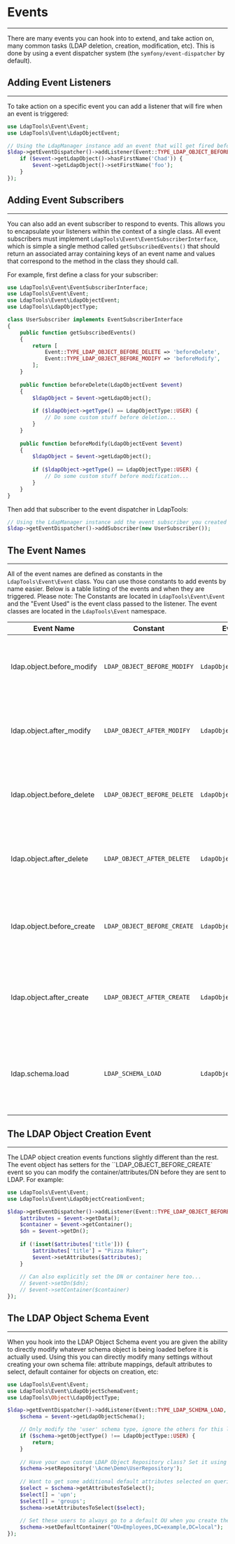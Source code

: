 # Events
--------

There are many events you can hook into to extend, and take action on, many common tasks (LDAP deletion, creation, modification, etc).
This is done by using a event dispatcher system (the `symfony/event-dispatcher` by default).
 
## Adding Event Listeners
-------------------------

To take action on a specific event you can add a listener that will fire when an event is triggered:

```php
use LdapTools\Event\Event;
use LdapTools\Event\LdapObjectEvent;

// Using the LdapManager instance add an event that will get fired before modification of a LDAP object.
$ldap->getEventDispatcher()->addListener(Event::TYPE_LDAP_OBJECT_BEFORE_MODIFY, function(LdapObjectEvent $event) {
    if ($event->getLdapObject()->hasFirstName('Chad')) {
        $event->getLdapObject()->setFirstName('foo');
    }
});
```

## Adding Event Subscribers
---------------------------

You can also add an event subscriber to respond to events. This allows you to encapsulate your listeners within the 
context of a single class. All event subscribers must implement `LdapTools\Event\EventSubscriberInterface`, which is
simple a single method called `getSubscribedEvents()` that should return an associated array containing keys of an event
name and values that correspond to the method in the class they should call.

For example, first define a class for your subscriber:

```php
use LdapTools\Event\EventSubscriberInterface;
use LdapTools\Event\Event;
use LdapTools\Event\LdapObjectEvent;
use LdapTools\LdapObjectType;

class UserSubscriber implements EventSubscriberInterface
{
    public function getSubscribedEvents()
    {
        return [
            Event::TYPE_LDAP_OBJECT_BEFORE_DELETE => 'beforeDelete',
            Event::TYPE_LDAP_OBJECT_BEFORE_MODIFY => 'beforeModify',
        ];
    }
    
    public function beforeDelete(LdapObjectEvent $event)
    {
        $ldapObject = $event->getLdapObject();
        
        if ($ldapObject->getType() == LdapObjectType::USER) {
            // Do some custom stuff before deletion...
        }
    }
    
    public function beforeModify(LdapObjectEvent $event)
    {
        $ldapObject = $event->getLdapObject();
        
        if ($ldapObject->getType() == LdapObjectType::USER) {
            // Do some custom stuff before modification...
        }
    }
}
```

Then add that subscriber to the event dispatcher in LdapTools:

```php
// Using the LdapManager instance add the event subscriber you created above.
$ldap->getEventDispatcher()->addSubscriber(new UserSubscriber());
```

## The Event Names
------------------

All of the event names are defined as constants in the `LdapTools\Event\Event` class. You can use those constants to
add events by name easier. Below is a table listing of the events and when they are triggered. Please note: The Constants
are located in `LdapTools\Event\Event` and the "Event Used" is the event class passed to the listener. The event classes
are located in the `LdapTools\Event` namespace.

| Event Name  | Constant | Event Used | Description |
| --------------- | -------------- | ---------- | ---------- |
| ldap.object.before_modify | `LDAP_OBJECT_BEFORE_MODIFY` | `LdapObjectEvent` | Triggered before an object is modified in LDAP. Only triggered when using the `persist()` method of the `LdapManager`. |
| ldap.object.after_modify | `LDAP_OBJECT_AFTER_MODIFY` | `LdapObjectEvent` | Triggered after an object is modified in LDAP. Only triggered when using the `persist()` method of the `LdapManager`. |
| ldap.object.before_delete | `LDAP_OBJECT_BEFORE_DELETE` | `LdapObjectEvent` | Triggered before an object is deleted from LDAP. Only triggered when using the `delete()` method of the `LdapManager`. |
| ldap.object.after_delete | `LDAP_OBJECT_AFTER_DELETE` | `LdapObjectEvent` | Triggered after an object is deleted from LDAP. Only triggered when using the `delete()` method of the `LdapManager`. |
| ldap.object.before_create | `LDAP_OBJECT_BEFORE_CREATE` | `LdapObjectCreationEvent` | Triggered before an object is created in LDAP. Only triggered when using the `createLdapObject()` methods of the `LdapManager`. |
| ldap.object.after_create | `LDAP_OBJECT_AFTER_CREATE` | `LdapObjectCreationEvent` | Triggered after an object is created in LDAP. Only triggered when using the `createLdapObject()` methods of the `LdapManager`. |
| ldap.schema.load | `LDAP_SCHEMA_LOAD` | `LdapObjectSchemaEvent` | Triggered when a LDAP object type schema is parsed, loaded, and before it gets cached. This allows you to modify the schema without creating your own file. |

## The LDAP Object Creation Event
---------------------------------

The LDAP object creation events functions slightly different than the rest. The event object has setters for the ``LDAP_OBJECT_BEFORE_CREATE`
event so you can modify the container/attributes/DN before they are sent to LDAP. For example:
 
 ```php
 use LdapTools\Event\Event;
 use LdapTools\Event\LdapObjectCreationEvent;
 
 $ldap->getEventDispatcher()->addListener(Event::TYPE_LDAP_OBJECT_BEFORE_CREATE, function(LdapObjectCreationEvent $event) {
     $attributes = $event->getData();
     $container = $event->getContainer();
     $dn = $event->getDn();
     
     if (!isset($attributes['title'])) {
         $attributes['title'] = "Pizza Maker";
         $event->setAttributes($attributes);
     }
     
     // Can also explicitly set the DN or container here too...
     // $event->setDn($dn);
     // $event->setContainer($container)
 });
 ```

## The LDAP Object Schema Event
-------------------------------

When you hook into the LDAP Object Schema event you are given the ability to directly modify whatever schema object
is being loaded before it is actually used. Using this you can directly modify many settings without creating your
own schema file: attribute mappings, default attributes to select, default container for objects on creation, etc:

 ```php
 use LdapTools\Event\Event;
 use LdapTools\Event\LdapObjectSchemaEvent;
 use LdapTools\Object\LdapObjectType;
 
 $ldap->getEventDispatcher()->addListener(Event::TYPE_LDAP_SCHEMA_LOAD, function(LdapObjectSchemaEvent $event) {
     $schema = $event->getLdapObjectSchema();

     // Only modify the 'user' schema type, ignore the others for this listener...
     if ($schema->getObjectType() !== LdapObjectType::USER) {
         return;
     }
     
     // Have your own custom LDAP Object Repository class? Set it using the full class name.
     $schema->setRepository('\Acme\Demo\UserRepository');
     
     // Want to get some additional default attributes selected on queries?
     $select = $schema->getAttributesToSelect();
     $select[] = 'upn';
     $select[] = 'groups';
     $schema->setAttributesToSelect($select);
     
     // Set these users to always go to a default OU when you create them...
     $schema->setDefaultContainer("OU=Employees,DC=example,DC=local");
 });
 ```
 